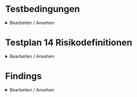 # Testbedingungen

<details><summary>Bearbeiten / Ansehen</summary>

## Umgebung(en)

- [ ] DEV
- [ ] STAGE
- [ ] SANDBOX
- [ ] PROD
- [ ] ...

## Rolle(n)

- [ ] Hauptnutzer
- [ ] Nutzer
- [ ] Content Creator
- [ ] Account Manager

## Berechtigung(en)

- [ ] Leseberechtigung
- [ ] Schreibberechtigung

</details>

# Testplan 14 Risikodefinitionen

<details><summary>Bearbeiten / Ansehen</summary>

## Risikodefinitionen

- [ ] Es werden Risikomatrizen für alle Schutzziele angezeigt?
- [ ] Die Sprachumschaltung funktioniert für die Risikodefinition?
- [ ] Die Risikodefinitionen (Labels und Tooltips) sind in allen verfügbaren Sprachen übersetzt?

</details>

# Findings

<details><summary>Bearbeiten / Ansehen</summary>

- [ ] Keine Findings

- _Erstes Finding_
- _Zweites Finding_
- _Drittes Finding_

</details>
